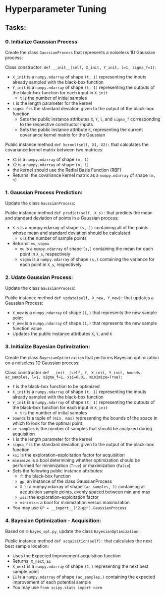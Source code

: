 # Hyperparameter Tuning

## Tasks:

### 0. Initialize Gaussian Process
Create the class ``GaussianProcess`` that represents a noiseless 1D Gaussian process:

Class constructor: ``def __init__(self, X_init, Y_init, l=1, sigma_f=1):``
- ``X_init`` is a ``numpy.ndarray`` of shape ``(t, 1)`` representing the inputs already sampled with the black-box function
- ``Y_init`` is a ``numpy.ndarray`` of shape ``(t, 1)`` representing the outputs of the black-box function for each input in ``X_init``
  - ``t`` is the number of initial samples
- ``l`` is the length parameter for the kernel
- ``sigma_f`` is the standard deviation given to the output of the black-box function
  - Sets the public instance attributes ``X``, ``Y``, ``l``, and ``sigma_f`` corresponding to the respective constructor inputs
  - Sets the public instance attribute ``K``, representing the current covariance kernel matrix for the Gaussian 

Public instance method ``def kernel(self, X1, X2):`` that calculates the covariance kernel matrix between two matrices:
- ``X1`` is a ``numpy.ndarray`` of shape ``(m, 1)``
- ``X2`` is a ``numpy.ndarray`` of shape ``(n, 1)``
- the kernel should use the Radial Basis Function (RBF)
- Returns: the covariance kernel matrix as a ``numpy.ndarray`` of shape ``(m, n)``

### 1. Gaussian Process Prediction:
Update the class ``GaussianProcess``:

Public instance method ``def predict(self, X_s):`` that predicts the mean and standard deviation of points in a Gaussian process:
- ``X_s`` is a numpy.ndarray of shape ``(s, 1)`` containing all of the points whose mean and standard deviation should be calculated
  - ``s`` is the number of sample points
- Returns: ``mu``, ``sigma``
  - ``mu`` is a ``numpy.ndarray`` of shape ``(s,)`` containing the mean for each point in ``X_s``, respectively
  - ``sigma`` is a ``numpy.ndarray`` of shape ``(s,)`` containing the variance for each point in ``X_s``, respectively


### 2. Udate Gaussian Process:
Update the class ``GaussianProcess``:

Public instance method ``def update(self, X_new, Y_new):`` that updates a Gaussian Process:
- ``X_new`` is a ``numpy.ndarray`` of shape ``(1,)`` that represents the new sample point
- ``Y_new`` is a ``numpy.ndarray`` of shape ``(1,)`` that represents the new sample function value
- Updates the public instance attributes ``X``, ``Y``, and ``K``

### 3. Initialize Bayesian Optimization:
Create the class ``BayesianOptimization`` that performs Bayesian optimization on a noiseless 1D Gaussian process:

Class constructor ``def __init__(self, f, X_init, Y_init, bounds, ac_samples, l=1, sigma_f=1, xsi=0.01, minimize=True):``
- ``f`` is the black-box function to be optimized
- ``X_init`` is a ``numpy.ndarray`` of shape ``(t, 1)`` representing the inputs already sampled with the black-box function
- ``Y_init`` is a ``numpy.ndarray`` of shape ``(t, 1)`` representing the outputs of the black-box function for each input in ``X_init``
  - ``t`` is the number of initial samples
- ``bounds`` is a tuple of ``(min, max)`` representing the bounds of the space in which to look for the optimal point
- ``ac_samples`` is the number of samples that should be analyzed during acquisition
- ``l`` is the length parameter for the kernel
- ``sigma_f`` is the standard deviation given to the output of the black-box function
- ``xsi`` is the exploration-exploitation factor for acquisition
- ``minimize`` is a bool determining whether optimization should be performed for minimization (``True``) or maximization (``False``)
- Sets the following public instance attributes:
  - ``f``: the black-box function
  - ``gp``: an instance of the class GaussianProcess
  - ``X_s``: a numpy.ndarray of shape ``(ac_samples, 1)`` containing all acquisition sample points, evenly spaced between min and max
  - ``xsi``: the exploration-exploitation factor
  - ``minimize``: a bool for minimization versus maximization
- You may use ``GP = __import__('2-gp').GaussianProcess``

### 4. Bayesian Optimization - Acquisition:
Based on ``3-bayes_opt.py``, update the class ``BayesianOptimization``:

Public instance method ``def acquisition(self):`` that calculates the next best sample location:
- Uses the Expected Improvement acquisition function
- Returns: ``X_next``, ``EI``
- ``X_next`` is a ``numpy.ndarray`` of shape ``(1,)`` representing the next best sample point
- ``EI`` is a ``numpy.ndarray`` of shape ``(ac_samples,)`` containing the expected improvement of each potential sample
- You may use ``from scipy.stats import norm``